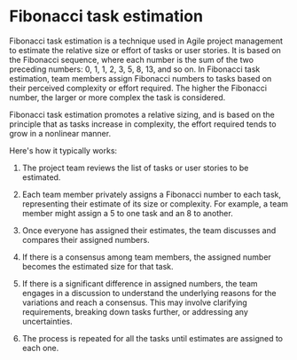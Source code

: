 # Fibonacci task estimation

Fibonacci task estimation is a technique used in Agile project management to estimate the relative size or effort of tasks or user stories. It is based on the Fibonacci sequence, where each number is the sum of the two preceding numbers: 0, 1, 1, 2, 3, 5, 8, 13, and so on. In Fibonacci task estimation, team members assign Fibonacci numbers to tasks based on their perceived complexity or effort required. The higher the Fibonacci number, the larger or more complex the task is considered.

Fibonacci task estimation promotes a relative sizing, and is based on the principle that as tasks increase in complexity, the effort required tends to grow in a nonlinear manner. 

Here's how it typically works:

1. The project team reviews the list of tasks or user stories to be estimated.

2. Each team member privately assigns a Fibonacci number to each task, representing their estimate of its size or complexity. For example, a team member might assign a 5 to one task and an 8 to another.

3. Once everyone has assigned their estimates, the team discusses and compares their assigned numbers.

4. If there is a consensus among team members, the assigned number becomes the estimated size for that task.

5. If there is a significant difference in assigned numbers, the team engages in a discussion to understand the underlying reasons for the variations and reach a consensus. This may involve clarifying requirements, breaking down tasks further, or addressing any uncertainties.

6. The process is repeated for all the tasks until estimates are assigned to each one.
